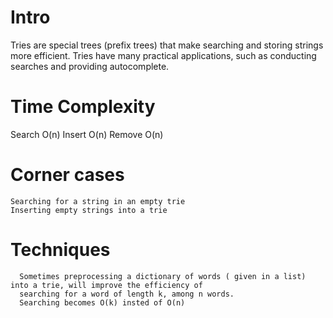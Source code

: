  # Intro

   Tries are special trees (prefix trees) that make searching and storing strings more efficient.
    Tries have many practical applications, such as conducting searches and providing autocomplete.


  # Time Complexity

  Search O(n)
  Insert O(n)
  Remove O(n)

  # Corner cases

    Searching for a string in an empty trie
    Inserting empty strings into a trie

  # Techniques

      Sometimes preprocessing a dictionary of words ( given in a list) into a trie, will improve the efficiency of 
      searching for a word of length k, among n words.
      Searching becomes O(k) insted of O(n)
